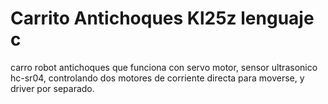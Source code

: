 # Carrito Antichoques Kl25z lenguaje c
carro robot antichoques que funciona con servo motor, sensor ultrasonico hc-sr04, controlando dos motores de corriente directa para moverse, y driver por separado.
